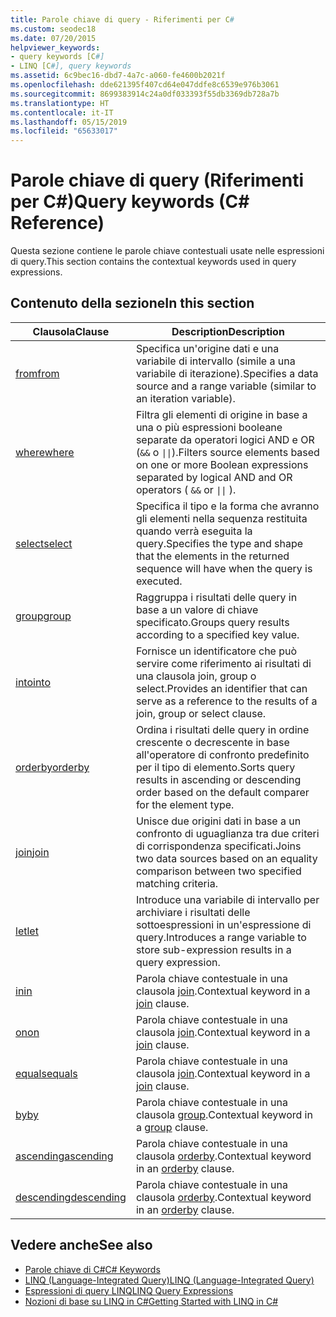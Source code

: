 ```yaml
---
title: Parole chiave di query - Riferimenti per C#
ms.custom: seodec18
ms.date: 07/20/2015
helpviewer_keywords:
- query keywords [C#]
- LINQ [C#], query keywords
ms.assetid: 6c9bec16-dbd7-4a7c-a060-fe4600b2021f
ms.openlocfilehash: dde621395f407cd64e047ddfe8c6539e976b3061
ms.sourcegitcommit: 8699383914c24a0df033393f55db3369db728a7b
ms.translationtype: HT
ms.contentlocale: it-IT
ms.lasthandoff: 05/15/2019
ms.locfileid: "65633017"
---
```

# <a name="query-keywords-c-reference"></a><span data-ttu-id="36fc6-102">Parole chiave di query (Riferimenti per C#)</span><span class="sxs-lookup"><span data-stu-id="36fc6-102">Query keywords (C# Reference)</span></span>

<span data-ttu-id="36fc6-103">Questa sezione contiene le parole chiave contestuali usate nelle espressioni di query.</span><span class="sxs-lookup"><span data-stu-id="36fc6-103">This section contains the contextual keywords used in query expressions.</span></span>

## <a name="in-this-section"></a><span data-ttu-id="36fc6-104">Contenuto della sezione</span><span class="sxs-lookup"><span data-stu-id="36fc6-104">In this section</span></span>

|<span data-ttu-id="36fc6-105">Clausola</span><span class="sxs-lookup"><span data-stu-id="36fc6-105">Clause</span></span>|<span data-ttu-id="36fc6-106">Description</span><span class="sxs-lookup"><span data-stu-id="36fc6-106">Description</span></span>|
|------------|-----------------|
|[<span data-ttu-id="36fc6-107">from</span><span class="sxs-lookup"><span data-stu-id="36fc6-107">from</span></span>](from-clause.md)|<span data-ttu-id="36fc6-108">Specifica un'origine dati e una variabile di intervallo (simile a una variabile di iterazione).</span><span class="sxs-lookup"><span data-stu-id="36fc6-108">Specifies a data source and a range variable (similar to an iteration variable).</span></span>|
|[<span data-ttu-id="36fc6-109">where</span><span class="sxs-lookup"><span data-stu-id="36fc6-109">where</span></span>](where-clause.md)|<span data-ttu-id="36fc6-110">Filtra gli elementi di origine in base a una o più espressioni booleane separate da operatori logici AND e OR (`&&` o <code>&#124;&#124;</code>).</span><span class="sxs-lookup"><span data-stu-id="36fc6-110">Filters source elements based on one or more Boolean expressions separated by logical AND and OR operators ( `&&` or <code>&#124;&#124;</code> ).</span></span>|
|[<span data-ttu-id="36fc6-111">select</span><span class="sxs-lookup"><span data-stu-id="36fc6-111">select</span></span>](select-clause.md)|<span data-ttu-id="36fc6-112">Specifica il tipo e la forma che avranno gli elementi nella sequenza restituita quando verrà eseguita la query.</span><span class="sxs-lookup"><span data-stu-id="36fc6-112">Specifies the type and shape that the elements in the returned sequence will have when the query is executed.</span></span>|
|[<span data-ttu-id="36fc6-113">group</span><span class="sxs-lookup"><span data-stu-id="36fc6-113">group</span></span>](group-clause.md)|<span data-ttu-id="36fc6-114">Raggruppa i risultati delle query in base a un valore di chiave specificato.</span><span class="sxs-lookup"><span data-stu-id="36fc6-114">Groups query results according to a specified key value.</span></span>|
|[<span data-ttu-id="36fc6-115">into</span><span class="sxs-lookup"><span data-stu-id="36fc6-115">into</span></span>](into.md)|<span data-ttu-id="36fc6-116">Fornisce un identificatore che può servire come riferimento ai risultati di una clausola join, group o select.</span><span class="sxs-lookup"><span data-stu-id="36fc6-116">Provides an identifier that can serve as a reference to the results of a join, group or select clause.</span></span>|
|[<span data-ttu-id="36fc6-117">orderby</span><span class="sxs-lookup"><span data-stu-id="36fc6-117">orderby</span></span>](orderby-clause.md)|<span data-ttu-id="36fc6-118">Ordina i risultati delle query in ordine crescente o decrescente in base all'operatore di confronto predefinito per il tipo di elemento.</span><span class="sxs-lookup"><span data-stu-id="36fc6-118">Sorts query results in ascending or descending order based on the default comparer for the element type.</span></span>|
|[<span data-ttu-id="36fc6-119">join</span><span class="sxs-lookup"><span data-stu-id="36fc6-119">join</span></span>](join-clause.md)|<span data-ttu-id="36fc6-120">Unisce due origini dati in base a un confronto di uguaglianza tra due criteri di corrispondenza specificati.</span><span class="sxs-lookup"><span data-stu-id="36fc6-120">Joins two data sources based on an equality comparison between two specified matching criteria.</span></span>|
|[<span data-ttu-id="36fc6-121">let</span><span class="sxs-lookup"><span data-stu-id="36fc6-121">let</span></span>](let-clause.md)|<span data-ttu-id="36fc6-122">Introduce una variabile di intervallo per archiviare i risultati delle sottoespressioni in un'espressione di query.</span><span class="sxs-lookup"><span data-stu-id="36fc6-122">Introduces a range variable to store sub-expression results in a query expression.</span></span>|
|[<span data-ttu-id="36fc6-123">in</span><span class="sxs-lookup"><span data-stu-id="36fc6-123">in</span></span>](in.md)|<span data-ttu-id="36fc6-124">Parola chiave contestuale in una clausola [join](join-clause.md).</span><span class="sxs-lookup"><span data-stu-id="36fc6-124">Contextual keyword in a [join](join-clause.md) clause.</span></span>|
|[<span data-ttu-id="36fc6-125">on</span><span class="sxs-lookup"><span data-stu-id="36fc6-125">on</span></span>](on.md)|<span data-ttu-id="36fc6-126">Parola chiave contestuale in una clausola [join](join-clause.md).</span><span class="sxs-lookup"><span data-stu-id="36fc6-126">Contextual keyword in a [join](join-clause.md) clause.</span></span>|
|[<span data-ttu-id="36fc6-127">equals</span><span class="sxs-lookup"><span data-stu-id="36fc6-127">equals</span></span>](equals.md)|<span data-ttu-id="36fc6-128">Parola chiave contestuale in una clausola [join](join-clause.md).</span><span class="sxs-lookup"><span data-stu-id="36fc6-128">Contextual keyword in a [join](join-clause.md) clause.</span></span>|
|[<span data-ttu-id="36fc6-129">by</span><span class="sxs-lookup"><span data-stu-id="36fc6-129">by</span></span>](by.md)|<span data-ttu-id="36fc6-130">Parola chiave contestuale in una clausola [group](group-clause.md).</span><span class="sxs-lookup"><span data-stu-id="36fc6-130">Contextual keyword in a [group](group-clause.md) clause.</span></span>|
|[<span data-ttu-id="36fc6-131">ascending</span><span class="sxs-lookup"><span data-stu-id="36fc6-131">ascending</span></span>](ascending.md)|<span data-ttu-id="36fc6-132">Parola chiave contestuale in una clausola [orderby](orderby-clause.md).</span><span class="sxs-lookup"><span data-stu-id="36fc6-132">Contextual keyword in an [orderby](orderby-clause.md) clause.</span></span>|
|[<span data-ttu-id="36fc6-133">descending</span><span class="sxs-lookup"><span data-stu-id="36fc6-133">descending</span></span>](descending.md)|<span data-ttu-id="36fc6-134">Parola chiave contestuale in una clausola [orderby](orderby-clause.md).</span><span class="sxs-lookup"><span data-stu-id="36fc6-134">Contextual keyword in an [orderby](orderby-clause.md) clause.</span></span>|

## <a name="see-also"></a><span data-ttu-id="36fc6-135">Vedere anche</span><span class="sxs-lookup"><span data-stu-id="36fc6-135">See also</span></span>

- [<span data-ttu-id="36fc6-136">Parole chiave di C#</span><span class="sxs-lookup"><span data-stu-id="36fc6-136">C# Keywords</span></span>](index.md)
- [<span data-ttu-id="36fc6-137">LINQ (Language-Integrated Query)</span><span class="sxs-lookup"><span data-stu-id="36fc6-137">LINQ (Language-Integrated Query)</span></span>](../../programming-guide/concepts/linq/index.md)
- [<span data-ttu-id="36fc6-138">Espressioni di query LINQ</span><span class="sxs-lookup"><span data-stu-id="36fc6-138">LINQ Query Expressions</span></span>](../../../csharp/programming-guide/linq-query-expressions/index.md)
- [<span data-ttu-id="36fc6-139">Nozioni di base su LINQ in C#</span><span class="sxs-lookup"><span data-stu-id="36fc6-139">Getting Started with LINQ in C#</span></span>](../../../csharp/programming-guide/concepts/linq/getting-started-with-linq.md)
